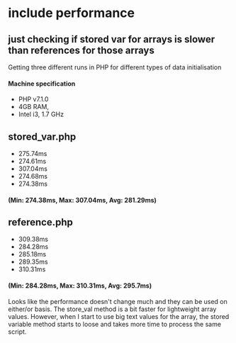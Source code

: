 # include performance
## just checking if stored var for arrays is slower than references for those arrays

Getting three different runs in PHP for different types of data initialisation

#### Machine specification
* PHP v7.1.0
* 4GB RAM,
* Intel i3, 1.7 GHz

## stored_var.php
* 275.74ms
* 274.61ms
* 307.04ms
* 274.68ms
* 274.38ms
#### (Min: 274.38ms, Max: 307.04ms, Avg: 281.29ms)

## reference.php
* 309.38ms
* 284.28ms
* 285.18ms
* 289.35ms
* 310.31ms
#### (Min: 284.28ms, Max: 310.31ms, Avg: 295.7ms)

Looks like the performance doesn't change much and they can be used on either/or basis. The store_val method is a bit faster for lightweight array values. However, when I start to use big text values for the array, the stored variable method starts to loose and takes more time to process the same script.
